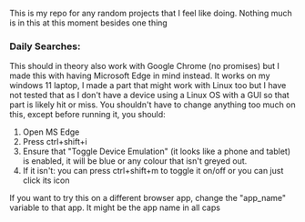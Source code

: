 This is my repo for any random projects that I feel like doing. Nothing much is in this at this moment besides one thing

### Daily Searches:
This should in theory also work with Google Chrome (no promises) but I made this with having Microsoft Edge in mind instead.
It works on my windows 11 laptop, I made a part that might work with Linux too but I have not tested that as I don't have a device using
a Linux OS with a GUI so that part is likely hit or miss.
You shouldn't have to change anything too much on this, except before running it, you should:
1. Open MS Edge
2. Press ctrl+shift+i
3. Ensure that "Toggle Device Emulation" (it looks like a phone and tablet) is enabled, it will be blue or any colour that isn't greyed out.
4. If it isn't: you can press ctrl+shift+m to toggle it on/off or you can just click its icon

If you want to try this on a different browser app, change the "app_name" variable to that app. It might be the app name in all caps
